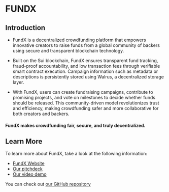# FUNDX

## Introduction

- FundX is a decentralized crowdfunding platform that empowers innovative creators to raise funds from a global community of backers using secure and transparent blockchain technology.

- Built on the Sui blockchain, FundX ensures transparent fund tracking, fraud-proof accountability, and low transaction fees through verifiable smart contract execution. Campaign information such as metadata or descriptions is persistently stored using Walrus, a decentralized storage layer.

- With FundX, users can create fundraising campaigns, contribute to promising projects, and vote on milestones to decide whether funds should be released. This community-driven model revolutionizes trust and efficiency, making crowdfunding safer and more collaborative for both creators and backers.

#### FundX makes crowdfunding fair, secure, and truly decentralized.

## Learn More

To learn more about FundX, take a look at the following information:

- [FundX Website](https://fundx-two.vercel.app)
- [Our pitchdeck](https://www.canva.com/design/DAGlzn0jyEg/CTPZYxmVd0efXBwMlTdGUA/edit)
- [Our video demo](https://youtu.be/EzdfX6m37nA)

You can check out [our GitHub repository](https://github.com/lamdanghoang/fundx)

